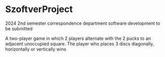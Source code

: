 # SzoftverProject
2024 2nd semester correspondence department software development to be submitted

A two-player game in which 2 players alternate with the 2 pucks to an adjacent unoccupied square. The player who places 3 discs diagonally, horizontally or vertically wins

